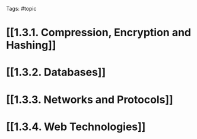 Tags: #topic
# [[1.3.1. Compression, Encryption and Hashing]]
# [[1.3.2. Databases]]
# [[1.3.3. Networks and Protocols]]
# [[1.3.4. Web Technologies]]